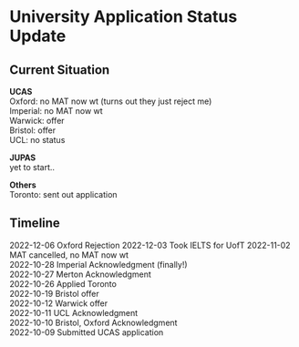 # University Application Status Update

## Current Situation

**UCAS** \
Oxford: no MAT now wt (turns out they just reject me)\
Imperial: no MAT now wt \
Warwick: offer \
Bristol: offer \
UCL: no status

**JUPAS** \
yet to start..

**Others** \
Toronto: sent out application

## Timeline

2022-12-06 Oxford Rejection
2022-12-03 Took IELTS for UofT
2022-11-02 MAT cancelled, no MAT now wt \
2022-10-28 Imperial Acknowledgment (finally!) \
2022-10-27 Merton Acknowledgment \
2022-10-26 Applied Toronto \
2022-10-19 Bristol offer \
2022-10-12 Warwick offer \
2022-10-11 UCL Acknowledgment \
2022-10-10 Bristol, Oxford Acknowledgment \
2022-10-09 Submitted UCAS application 
